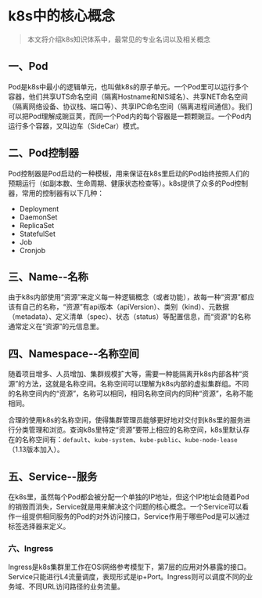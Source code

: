 # k8s中的核心概念

> 本文将介绍k8s知识体系中，最常见的专业名词以及相关概念

## 一、Pod

Pod是k8s中最小的逻辑单元，也叫做k8s的原子单元。一个Pod里可以运行多个容器，他们共享UTS命名空间（隔离Hostname和NIS域名）、共享NET命名空间（隔离网络设备、协议栈、端口等）、共享IPC命名空间（隔离进程间通信）。我们可以把Pod理解成豌豆荚，而同一个Pod内的每个容器是一颗颗豌豆。一个Pod内运行多个容器，又叫边车（SideCar）模式。

## 二、Pod控制器

Pod控制器是Pod启动的一种模板，用来保证在k8s里启动的Pod始终按照人们的预期运行（如副本数、生命周期、健康状态检查等）。k8s提供了众多的Pod控制器，常用的控制器有以下几种：

- Deployment
- DaemonSet
- ReplicaSet
- StatefulSet
- Job
- Cronjob

## 三、Name--名称

由于k8s内部使用“资源”来定义每一种逻辑概念（或者功能），故每一种“资源”都应该有自己的名称，“资源”有api版本（apiVersion）、类别（kind）、元数据（metadata）、定义清单（spec）、状态（status）等配置信息，而“资源”的名称通常定义在“资源”的元信息里。

## 四、Namespace--名称空间

随着项目增多、人员增加、集群规模扩大等，需要一种能隔离开k8s内部各种“资源”的方法，这就是名称空间。名称空间可以理解为k8s内部的虚拟集群组。不同的名称空间内的“资源”，名称可以相同，相同名称空间内的同种“资源”，名称不能相同。

合理的使用k8s的名称空间，使得集群管理员能够更好地对交付到k8s里的服务进行分类管理和浏览。查询k8s里特定“资源”要带上相应的名称空间，k8s里默认存在的名称空间有：`default`、`kube-system`、`kube-public`、`kube-node-lease`（1.13版本加入）。

## 五、Service--服务

在k8s里，虽然每个Pod都会被分配一个单独的IP地址，但这个IP地址会随着Pod的销毁而消失，Service就是用来解决这个问题的核心概念。一个Service可以看作一组提供相同服务的Pod的对外访问接口，Service作用于哪些Pod是可以通过标签选择器来定义。

### 六、Ingress

Ingress是k8s集群里工作在OSI网络参考模型下，第7层的应用对外暴露的接口。Service只能进行L4流量调度，表现形式是ip+Port。Ingress则可以调度不同的业务域、不同URL访问路径的业务流量。
